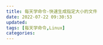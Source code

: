 ```yaml
---
title: 每天学命令-快速生成指定大小的文件
date: 2022-07-22 09:30:53
updated:
tags: [每天学命令,Linux]
categories:
---
```

